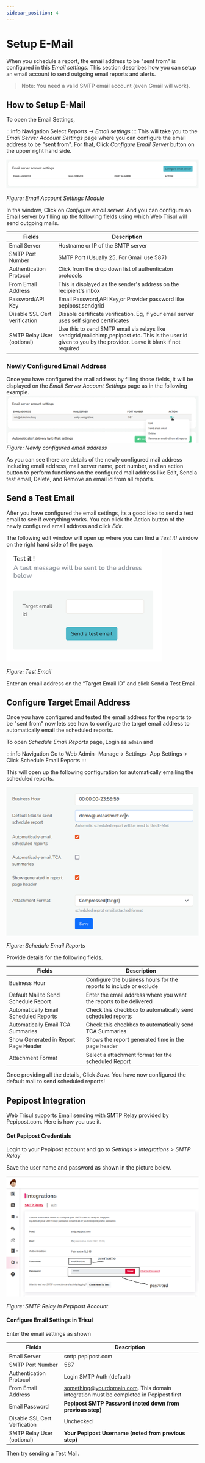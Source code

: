 ```yaml
---
sidebar_position: 4
---
```


# Setup E-Mail

When you schedule a report, the email address to be "sent from" is configured in this *Email settings*. This section describes how you can setup an email account to send outgoing email reports and alerts.

>Note: You need a valid SMTP email account (even Gmail will work).

## How to Setup E-Mail

To open the Email Settings,

:::info Navigation
Select *Reports → Email settings*
:::
This will take you to the *Email Server Account Settings* page where you can configure the email address to be "sent from". For that, Click *Configure Email Server* button on the upper right hand side.

![](images/configureemail.png)
  
*Figure: Email Account Settings Module*
  
  
In ths window, Click on *Configure email server*.  And you can configure an Email server by filling up the following fields using which Web Trisul will send outgoing mails.
  
  | Fields                        | Description                                                                   |
  | ----------------------------- | ----------------------------------------------------------------------------- |
  | Email Server                  | Hostname or IP of the SMTP server                                             |
  | SMTP Port Number              | SMTP Port (Usually 25. For Gmail use 587)                                     |
  | Authentication Protocol       | Click from the drop down list of authenticaton protocols                                                                                                       |
  | From Email Address            | This is displayed as the sender's address on the recipient's inbox                                                                                                           |
  | Password/API Key              | Email Password,API Key,or Provider password like pepipost,sendgrid                                                                                               |
  | Disable SSL Cert verification | Disable certificate verification. Eg, if your email server uses self signed certificates                                                                                                    |
  | SMTP Relay User (optional)    | Use this to send SMTP email via relays like sendgrid,mailchimp,pepipost etc. This is the user id given to you by the provider. Leave it blank if not required                                |

### Newly Configured Email Address

Once you have configured the mail address by filling those fields, it will be displayed on the *Email Server Account Settings* page as in the following example.
![](images/configureemail1.png)
*Figure: Newly configured email address*

As you can see there are details of the newly configured mail address including email address, mail server name, port number, and an action button to perform functions on the configured mail address like Edit, Send a test email, Delete, and Remove an email id from all reports.

## Send a Test Email

After you have configured the email settings, its a good idea to send a test email to see if everything works.
You can click the Action button of the newly configured email address and click *Edit*.

The following edit window will open up where you can find a *Test it!* window on the right hand side of the page.
![](images/testemail.png)

*Figure: Test Email*

Enter an email address on the “Target Email ID” and click Send a Test Email.

## Configure Target Email Address

Once you have configured and tested the email address for the reports to be "sent from" now lets see how to configure the target email address to automatically email the scheduled reports.

To open *Schedule Email Reports* page, Login as `admin` and

:::info Navigation
Go to Web Admin- Manage-> Settings- App Settings-> Click Schedule Email Reports
:::

This will open up the following configuration for automatically emailing the scheduled reports.

![](images/targetemailforreports.png)

*Figure: Schedule Email Reports*

Provide details for the following fields.

| Fields                                | Description                                                             |
|---------------------------------------|-------------------------------------------------------------------------|
| Business Hour				         	| Configure the business hours for the reports to include or exclude	  |
| Default Mail to Send 	Schedule Report | Enter the email address where you want the reports to be delivered 	  |
| Automatically Email Scheduled Reports | Check this checkbox to automatically send scheduled reports             | 
| Automatically Email TCA Summaries		| Check this checkbox to automatically send TCA Summaries                 |
| Show Generated in Report Page Header  | Shows the report generated time in the page header                      |
| Attachment Format                     | Select a attachment format for the scheduled Report                     |

Once providing all the details, Click *Save*. You have now configured the default mail to send scheduled reports!


## Pepipost Integration

Web Trisul supports Email sending with SMTP Relay provided by Pepipost.com. Here is how you use it.

#### Get Pepipost Credentials

Login to your Pepipost account and go to *Settings > Integrations > SMTP Relay*

Save the user name and password as shown in the picture below.

![](images/pepipost.png)

*Figure: SMTP Relay in Pepipost Account*

#### Configure Email Settings in Trisul

Enter the email settings as shown

| Fields                       | Description                                                |
| ---------------------------- | ---------------------------------------------------------- |
| Email Server                 | smtp.pepipost.com                                          |
| SMTP Port Number             | 587                                                        |
| Authentication Protocol      | Login SMTP Auth (default)                                  |
| From Email Address           | something@yourdomain.com. This domain integration must be completed in Pepipost first                                                                                       |
| Email Password               | **Pepipost SMTP Password (noted down from previous step)** |
| Disable SSL Cert Verfication | Unchecked                                                  |
| SMTP Relay User (optional)   | **Your Pepipost Username (noted from previous step)**      |

Then try sending a Test Mail.
